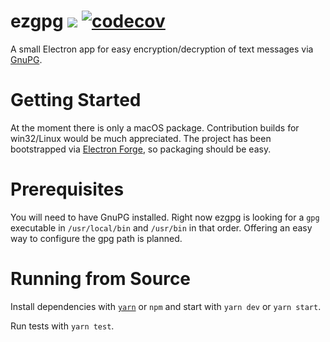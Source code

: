 # ezgpg ![](https://github.com/m0rdras/ezgpg/workflows/CI/badge.svg) [![codecov](https://codecov.io/gh/m0rdras/ezgpg/branch/master/graph/badge.svg)](https://codecov.io/gh/m0rdras/ezgpg)

A small Electron app for easy encryption/decryption of text messages via [GnuPG](https://www.gnupg.org).

# Getting Started

At the moment there is only a macOS package. Contribution builds for win32/Linux would be much appreciated. The project has been bootstrapped via [Electron Forge](https://www.electronforge.io), so packaging should be easy.

# Prerequisites

You will need to have GnuPG installed. Right now ezgpg is looking for a `gpg` executable in `/usr/local/bin` and `/usr/bin` in that order. Offering an easy way to configure the gpg path is planned.

# Running from Source

Install dependencies with [`yarn`](https://yarnpkg.com/) or `npm` and start with `yarn dev` or `yarn start`.

Run tests with `yarn test`.
